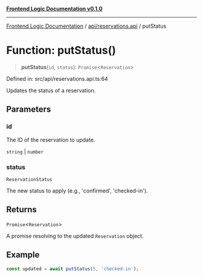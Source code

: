 [**Frontend Logic Documentation v0.1.0**](../../../README.md)

***

[Frontend Logic Documentation](../../../modules.md) / [api/reservations.api](../README.md) / putStatus

# Function: putStatus()

> **putStatus**(`id`, `status`): `Promise`\<`Reservation`\>

Defined in: src/api/reservations.api.ts:64

Updates the status of a reservation.

## Parameters

### id

The ID of the reservation to update.

`string` | `number`

### status

`ReservationStatus`

The new status to apply (e.g., 'confirmed', 'checked-in').

## Returns

`Promise`\<`Reservation`\>

A promise resolving to the updated `Reservation` object.

## Example

```ts
const updated = await putStatus(5, 'checked-in');
```
